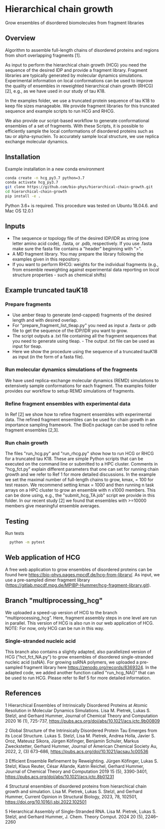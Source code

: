# Hierarchical chain growth
Grow ensembles of disordered biomolecules from fragment libraries

## Overview
Algorithm to assemble full-length chains of disordered proteins and regions from short overlapping fragments [1]. 

As input to perform the hierarchical chain growth (HCG) you need the sequence of the desired IDP and provide a fragment
library. Fragment libraries are typically generated by molecular dynamics simulations. Experimental information on local 
conformations can be used to improve the quality of ensembles in reweighted hierarchical chain growth (RHCG) [2],
e.g., as we have used in our study of tau K18. 

In the examples folder, we use a truncated protein sequence of tau K18 to keep file sizes manageable. We provide
fragment libraries for this truncated sequence and example scripts to run HCG and RHCG.

We also provide our script-based workflow to generate conformational ensembles of a set of fragments. With these
Scripts, it is possible to efficiently sample the local conformations of disordered proteins such as tau or
alpha-synuclein. To accurately sample local structure, we use replica exchange molecular dynamics.

## Installation

Example installation in a new conda environment

```bash
conda create -n hcg_py3.7 python=3.7
conda activate hcg_py3.7
git clone https://github.com/bio-phys/hierarchical-chain-growth.git
cd hierarchical-chain-growth
pip install -e .
```

Python 3.6+ is required. This procedure was tested on Ubuntu 18.04.6. and Mac OS 12.0.1

## Inputs
- The sequence or topology file of the desired IDP/IDR as string (one letter amino acid code), .fasta, or .pdb, respectively. If you use .fasta make sure the fasta file contains a "header" beginning with ">".
- A MD fragment library. You may prepare the library following the examples given in this repository.
- If you want to perform RHCG: weights for the individual fragments (e.g., from ensemble reweighting against experimental data reporting on _local_ structure properties - such as chemical shifts)

## Example truncated tauK18

### Prepare fragments
- Use amber tleap to generate (end-capped) fragments of the desired length and with desired overlap.
- For "prepare_fragment_list_tleap.py" you need as input a .fasta or .pdb file to get the sequence of the IDP/IDR you want to grow.
- The script outputs a .txt file containing all the fragment sequences that you need to generate using tleap.
        - The output .txt file can be used as input for tleap.
- Here we show the procedure using the sequence of a truncated tauK18 as input (in the form of a fasta file).


### Run molecular dynamics simulations of the fragments

We have used replica-exchange molecular dynamics (REMD) simulations to extensively sample conformations for each fragment. The examples
folder provides our workflow to setup REMD simulations of fragments.

### Refine fragment ensembles with experimental data

In Ref [2] we show how to refine fragment ensembles with experimental data. The refined fragment ensembles can be used
for chain growth in an importance sampling framework. The BioEn package can be used to refine fragment ensembles [2,3].

### Run chain growth
The files "run_hcg.py" and "run_rhcg.py" show how to run HCG or RHCG for a truncated tau K18. These are simple Python scripts that
can be executed on the command line or submitted to a HPC cluster. Comments in "hcg_fct.py" explain different parameters that one can set for running chain growth and we refer to Ref 1 for more detailed discussions.
In the example we set the maximal number of full-length chains to grow, kmax, = 100 for test reason. We recommend setting kmax = 1000 and then running n task arrays
on a HPC cluster to grow an ensemble with n x1000 members. This can be done using, e.g., the "submit_hcg_TA.job" script we provide in this folder.
In our recent study [2] we found that ensembles with >=10000 members give meaningful ensemble averages.


## Testing

Run tests

```bash
  python -m pytest
```

## Web application of HCG

A free web application to grow ensembles of disordered proteins can be found here https://bio-phys.pages.mpcdf.de/hcg-from-library/. As input, we use a pre-sampled dimer fragment library (https://gitlab.mpcdf.mpg.de/MPIBP-Hummer/hcg-fragment-library.git).

## Branch "multiprocessing_hcg"

We uploaded a speed-up version of HCG to the branch “multiprocessing_hcg”. Here, fragment assembly steps in one level are run in parallel. This version of HCG is also run in our web application of HCG. NOTE: For now, only HCG can be run in this way.

### Single-stranded nucleic acid

This branch also contains a slightly adapted, also parallelized version of HCG ("hct_fct_NA.py") to grow ensembles of disordered single-stranded nucleic acid (ssNA). For growing ssRNA polymers, we uploaded a pre-sampled fragment library here https://zenodo.org/records/8369324. In the adapted code, we added another function called "run_hcg_NA()" that can be used to run HCG. Please refer to Ref 5 for more detailed information.

## References
1 Hierarchical Ensembles of Intrinsically Disordered Proteins at Atomic Resolution in Molecular Dynamics Simulations.
Lisa M. Pietrek, Lukas S. Stelzl, and Gerhard Hummer,
Journal of Chemical Theory and Computation 2020 16 (1), 725-737, https://pubs.acs.org/doi/abs/10.1021/acs.jctc.9b00809

2 Global Structure of the Intrinsically Disordered Protein Tau Emerges from its Local Structure.
Lukas S. Stelzl, Lisa M. Pietrek, Andrea Holla, Javier S. Oroz, Mateusz Sikora, Jürgen Köfinger, Benjamin Schuler, Markus Zweckstetter, Gerhard Hummer,
Journal of American Chemical Society Au, 2022, 2, (3) 673–686, https://pubs.acs.org/doi/10.1021/jacsau.1c00536

3 Efficient Ensemble Refinement by Reweighting.
Jürgen Köfinger, Lukas S. Stelzl, Klaus Reuter, César Allande, Katrin Reichel, Gerhard Hummer,
Journal of Chemical Theory and Computation 2019 15 (5), 3390-3401, https://pubs.acs.org/doi/abs/10.1021/acs.jctc.8b01231

4 Structural ensembles of disordered proteins from hierarchical chain growth and simulation. Lisa M. Pietrek, Lukas S. Stelzl, and Gerhard Hummer, Current Opinion in Structural Biology,
2023, 78, 102501, https://doi.org/10.1016/j.sbi.2022.102501


5 Hierarchical Assembly of Single-Stranded RNA. Lisa M. Pietrek, Lukas S. Stelzl, and Gerhard Hummer, 
J. Chem. Theory Comput. 2024 20 (5), 2246–2260

